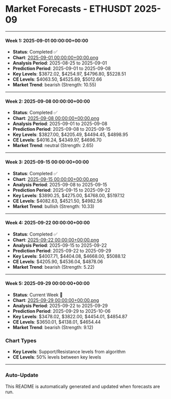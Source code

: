 # Market Forecasts - ETHUSDT 2025-09

---

#### Week 1: 2025-09-01 00:00:00+00:00
- **Status**: Completed ✅
- **Chart**: <a href="./2025-09-01 00:00:00+00:00.png">2025-09-01 00:00:00+00:00.png</a>
- **Analysis Period**: 2025-08-25 to 2025-09-01
- **Prediction Period**: 2025-09-01 to 2025-09-08
- **Key Levels**: $3872.02, $4254.97, $4796.80, $5228.51
- **CE Levels**: $4063.50, $4525.89, $5012.66
- **Market Trend**: bearish (Strength: 10.55)

---

#### Week 2: 2025-09-08 00:00:00+00:00
- **Status**: Completed ✅
- **Chart**: <a href="./2025-09-08 00:00:00+00:00.png">2025-09-08 00:00:00+00:00.png</a>
- **Analysis Period**: 2025-09-01 to 2025-09-08
- **Prediction Period**: 2025-09-08 to 2025-09-15
- **Key Levels**: $3827.00, $4205.49, $4494.45, $4898.95
- **CE Levels**: $4016.24, $4349.97, $4696.70
- **Market Trend**: neutral (Strength: 2.65)

---

#### Week 3: 2025-09-15 00:00:00+00:00
- **Status**: Completed ✅
- **Chart**: <a href="./2025-09-15 00:00:00+00:00.png">2025-09-15 00:00:00+00:00.png</a>
- **Analysis Period**: 2025-09-08 to 2025-09-15
- **Prediction Period**: 2025-09-15 to 2025-09-22
- **Key Levels**: $3890.25, $4275.00, $4768.00, $5197.12
- **CE Levels**: $4082.63, $4521.50, $4982.56
- **Market Trend**: bullish (Strength: 10.33)

---

#### Week 4: 2025-09-22 00:00:00+00:00
- **Status**: Completed ✅
- **Chart**: <a href="./2025-09-22 00:00:00+00:00.png">2025-09-22 00:00:00+00:00.png</a>
- **Analysis Period**: 2025-09-15 to 2025-09-22
- **Prediction Period**: 2025-09-22 to 2025-09-29
- **Key Levels**: $4007.71, $4404.08, $4668.00, $5088.12
- **CE Levels**: $4205.90, $4536.04, $4878.06
- **Market Trend**: bearish (Strength: 5.22)

---

#### Week 5: 2025-09-29 00:00:00+00:00
- **Status**: Current Week 🔄
- **Chart**: <a href="./2025-09-29 00:00:00+00:00.png">2025-09-29 00:00:00+00:00.png</a>
- **Analysis Period**: 2025-09-22 to 2025-09-29
- **Prediction Period**: 2025-09-29 to 2025-10-06
- **Key Levels**: $3478.02, $3822.00, $4454.01, $4854.87
- **CE Levels**: $3650.01, $4138.01, $4654.44
- **Market Trend**: bearish (Strength: 9.12)

### Chart Types

- **Key Levels**: Support/Resistance levels from algorithm
- **CE Levels**: 50% levels between key levels

---

### Auto-Update

This README is automatically generated and updated when forecasts are run.
